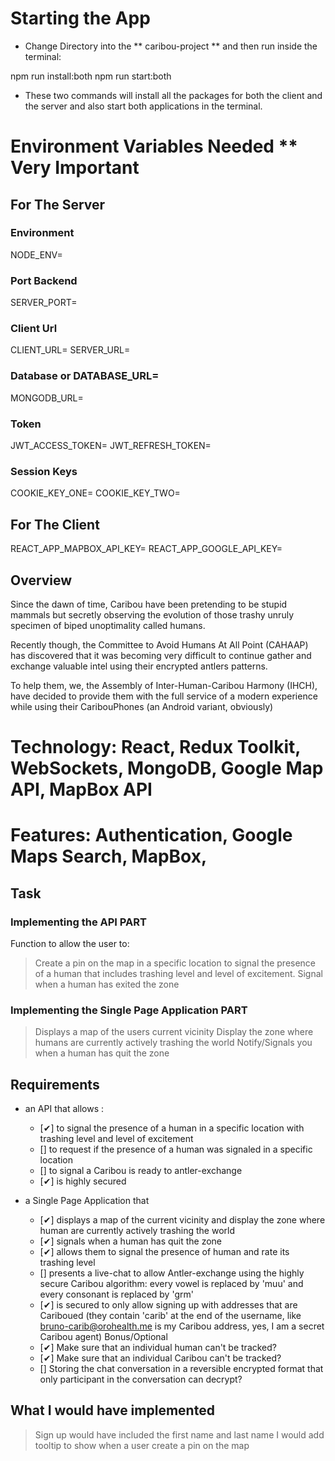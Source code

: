 # Starting the App
- Change Directory into the ** caribou-project ** and then run inside the terminal:

npm run install:both
npm run start:both

- These two commands will install all the packages for both the client and the server and also start both applications in the terminal.

# Environment Variables Needed ** Very Important
## For The Server
### Environment
NODE_ENV=
### Port Backend
SERVER_PORT=
### Client Url
CLIENT_URL=
SERVER_URL=
### Database or DATABASE_URL=
MONGODB_URL=
### Token
JWT_ACCESS_TOKEN=
JWT_REFRESH_TOKEN=
### Session Keys
COOKIE_KEY_ONE=
COOKIE_KEY_TWO=


## For The Client
REACT_APP_MAPBOX_API_KEY=
REACT_APP_GOOGLE_API_KEY=

## Overview
Since the dawn of time, Caribou have been pretending to be stupid mammals but secretly observing the evolution of those
trashy unruly specimen of biped unoptimality called humans.

Recently though, the Committee to Avoid Humans At All Point (CAHAAP) has discovered that it was becoming very difficult
to continue gather and exchange valuable intel using their encrypted antlers patterns.

To help them, we, the Assembly of Inter-Human-Caribou Harmony  (IHCH), have decided to provide them with the full
service of a modern experience while using their CaribouPhones (an Android variant, obviously)

# Technology: React, Redux Toolkit, WebSockets, MongoDB, Google Map API, MapBox API
# Features: Authentication, Google Maps Search, MapBox,


## Task
### Implementing the API PART
Function to allow the user to:
> Create a pin on the map in a specific location to signal the presence of a human that includes trashing level and level of excitement.
> Signal when a human has exited the zone


### Implementing the Single Page Application PART
> Displays a map of the users current vicinity
> Display the zone where humans are currently actively trashing the world
> Notify/Signals you when a human has quit the zone

## Requirements
- an API that allows :
  - [✔] to signal the presence of a human in a specific location with trashing level and level of excitement
  - [] to request if the presence of a human was signaled in a specific location
  - [] to signal a Caribou is ready to antler-exchange
  - [✔] is highly secured

- a Single Page Application that
  - [✔] displays a map of the current vicinity and display the zone where human are currently actively trashing the world
  - [✔] signals when a human has quit the zone
  - [✔] allows them to signal the presence of human and rate its trashing level
  - [] presents a live-chat to allow Antler-exchange using the highly secure Caribou algorithm: every vowel is replaced by
    'muu' and every consonant is replaced by 'grm'
  - [✔] is secured to only allow signing up with addresses that are Cariboued (they contain 'carib' at the end of the
    username, like bruno-carib@orohealth.me is my Caribou address, yes, I am a secret Caribou agent)
Bonus/Optional
  - [✔] Make sure that an individual human can't be tracked?
  - [✔] Make sure that an individual Caribou can't be tracked?
  - [] Storing the chat conversation in a reversible encrypted format that only participant in the conversation can decrypt?






## What I would have implemented
> Sign up would have included the first name and last name
> I would add tooltip to show when a user create a pin on the map
